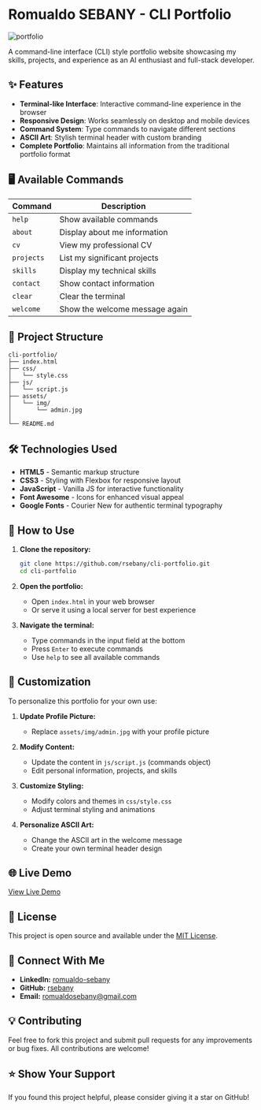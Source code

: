 # Romualdo SEBANY - CLI Portfolio

![portfolio](https://github.com/user-attachments/assets/ddd936fb-9f60-460d-9c0b-616f4236f37c)

A command-line interface (CLI) style portfolio website showcasing my skills, projects, and experience as an AI enthusiast and full-stack developer.

## ✨ Features

- **Terminal-like Interface**: Interactive command-line experience in the browser
- **Responsive Design**: Works seamlessly on desktop and mobile devices
- **Command System**: Type commands to navigate different sections
- **ASCII Art**: Stylish terminal header with custom branding
- **Complete Portfolio**: Maintains all information from the traditional portfolio format

## 🖥️ Available Commands

| Command     | Description                            |
|-------------|----------------------------------------|
| `help`      | Show available commands                |
| `about`     | Display about me information           |
| `cv`        | View my professional CV                |
| `projects`  | List my significant projects           |
| `skills`    | Display my technical skills            |
| `contact`   | Show contact information               |
| `clear`     | Clear the terminal                     |
| `welcome`   | Show the welcome message again         |

## 📁 Project Structure

```
cli-portfolio/
├── index.html
├── css/
│   └── style.css
├── js/
│   └── script.js
├── assets/
│   └── img/
│       └── admin.jpg
│       
└── README.md
```

## 🛠️ Technologies Used

- **HTML5** - Semantic markup structure
- **CSS3** - Styling with Flexbox for responsive layout
- **JavaScript** - Vanilla JS for interactive functionality
- **Font Awesome** - Icons for enhanced visual appeal
- **Google Fonts** - Courier New for authentic terminal typography

## 🚀 How to Use

1. **Clone the repository:**
   ```bash
   git clone https://github.com/rsebany/cli-portfolio.git
   cd cli-portfolio
   ```

2. **Open the portfolio:**
   - Open `index.html` in your web browser
   - Or serve it using a local server for best experience

3. **Navigate the terminal:**
   - Type commands in the input field at the bottom
   - Press `Enter` to execute commands
   - Use `help` to see all available commands

## 🎨 Customization

To personalize this portfolio for your own use:

1. **Update Profile Picture:**
   - Replace `assets/img/admin.jpg` with your profile picture

2. **Modify Content:**
   - Update the content in `js/script.js` (commands object)
   - Edit personal information, projects, and skills

3. **Customize Styling:**
   - Modify colors and themes in `css/style.css`
   - Adjust terminal styling and animations

4. **Personalize ASCII Art:**
   - Change the ASCII art in the welcome message
   - Create your own terminal header design

## 🌐 Live Demo

[View Live Demo](https://rsebany.github.io/portfolio)

## 📄 License

This project is open source and available under the [MIT License](LICENSE).

## 🤝 Connect With Me

- **LinkedIn:** [romualdo-sebany](https://linkedin.com/in/romualdo-sebany)
- **GitHub:** [rsebany](https://github.com/rsebany)
- **Email:** [romualdosebany@gmail.com](mailto:romualdosebany@gmail.com)

## 💡 Contributing

Feel free to fork this project and submit pull requests for any improvements or bug fixes. All contributions are welcome!

## ⭐ Show Your Support

If you found this project helpful, please consider giving it a star on GitHub!
